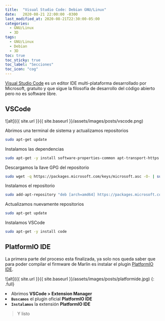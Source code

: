 ```yaml
---
title:  "Visual Studio Code: Debian GNU/Linux"
date:   2020-08-21 22:00:00 -0300
last_modified_at: 2020-08-21T22:30:00-05:00
categories:
  - GNU/Linux
  - 3D
tags:
  - GNU/Linux
  - Debian
  - 3D
toc: true
toc_sticky: true
toc_label: "Secciones"
toc_icon: "cog"
---
```


<a href="https://code.visualstudio.com/" target="_blank" rel="noreferrer noopener">Visual Studio Code</a> es un editor IDE multi-plataforma desarrollado por Microsoft, gratuito y que sigue la filosofía de desarrollo del código abierto pero no es software libre.

## VSCode

![alt]({{ site.url }}{{ site.baseurl }}/assets/images/posts/vscode.png)

Abrimos una terminal de sistema y actualizamos repositorios

```bash
sudo apt-get update
```

Instalamos las dependencias

```bash
sudo apt-get -y install software-properties-common apt-transport-https
```

Descargamos la llave GPG del repositorio

```bash
sudo wget -q https://packages.microsoft.com/keys/microsoft.asc -O- | sudo apt-key add -
```

Instalamos el repositorio

```bash
sudo add-apt-repository "deb [arch=amd64] https://packages.microsoft.com/repos/vscode stable main"
```

Actualizamos nuevamente repositorios

```bash
sudo apt-get update
```

Instalamos VSCode

```bash
sudo apt-get -y install code
```

## PlatformIO IDE

La primera parte del proceso esta finalizada, ya solo nos queda saber que para poder compilar el firmware de Marlin es instalar el plugin <a href="https://platformio.org/" target="_blank" rel="noreferrer noopener">PlatformIO IDE</a>.

![alt]({{ site.url }}{{ site.baseurl }}/assets/images/posts/platformide.jpg)
{: .full}

<li style="text-align: justify;">
Abrimos <strong>VSCode > Extension Manager</strong>
</li>

<li style="text-align: justify;">
<strong><code>Buscamos</code></strong> el plugin oficial <strong>PlatformIO IDE</strong>
</li>

<li style="text-align: justify;">
<strong><code>Instalamos</code></strong> la extensión <strong>PlatformIO IDE</strong>
</li>

> Y listo
